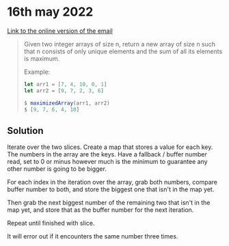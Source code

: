 # 16th may 2022


[Link to the online version of the email](https://buttondown.email/cassidoo/archive/i-think-its-just-as-important-what-you-say-no-to/)

> Given two integer arrays of size n, return a new array of size n such that n consists of only unique elements and the sum of all its elements is maximum.
>
> Example:
> ```js
> let arr1 = [7, 4, 10, 0, 1]
> let arr2 = [9, 7, 2, 3, 6]
>
> $ maximizedArray(arr1, arr2)
> $ [9, 7, 6, 4, 10]
> ```

## Solution

Iterate over the two slices. Create a map that stores a value for each key. The numbers in the array are the keys. Have a fallback / buffer number read, set to 0 or minus however much is the minimum to guarantee any other number is going to be bigger.

For each index in the iteration over the array, grab both numbers, compare buffer number to both, and store the biggest one that isn't in the map yet.

Then grab the next biggest number of the remaining two that isn't in the map yet, and store that as the buffer number for the next iteration.

Repeat until finished with slice.

It will error out if it encounters the same number three times.
